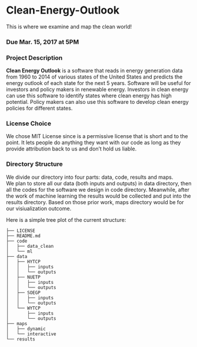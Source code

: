 # Clean-Energy-Outlook
This is where we examine and map the clean world!

### Due Mar. 15, 2017 at 5PM

### Project Description
**Clean Energy Outlook** is a software that reads in energy generation data from 1960 to 2014 of various states of the United States and predicts the energy outlook of each state for the next 5 years. Software will be useful for investors and policy makers in renewable energy. Investors in clean energy can use this software to identify states where clean energy has high potential. Policy makers can also use this software to develop clean energy policies for different states.

### License Choice
We chose MIT License since is a permissive license that is short and to the point. It lets people do anything they want with our code as long as they provide attribution back to us and don’t hold us liable.

### Directory Structure
We divide our directory into four parts: data, code, results and maps.  
We plan to store all our data (both inputs and outputs) in data directory, then all the codes for the software we design in code directory. Meanwhile, after the work of machine learning the results would be collected and put into the results directory. Based on those prior work, maps directory would be for our visiualization outcome.

Here is a simple tree plot of the current structure:
```
├── LICENSE
├── README.md
├── code
│   ├── data_clean
│   └── ml
├── data
│   ├── HYTCP
│   │   ├── inputs
│   │   └── outputs
│   ├── NUETP
│   │   ├── inputs
│   │   └── outputs
│   ├── SOEGP
│   │   ├── inputs
│   │   └── outputs
│   └── WYTCP
│       ├── inputs
│       └── outputs
├── maps
│   ├── dynamic
│   └── interactive
└── results
```
